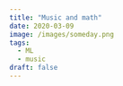 ```yaml
---
title: "Music and math"
date: 2020-03-09
image: /images/someday.png
tags:
  - ML
  - music
draft: false
---
```



